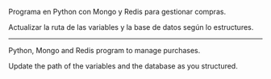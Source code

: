 Programa en Python con Mongo y Redis para gestionar compras. 

Actualizar la ruta de las variables y la base de datos según lo estructures.

_______________________________________________________________


Python, Mongo and Redis program to manage purchases.


Update the path of the variables and the database as you structured.
